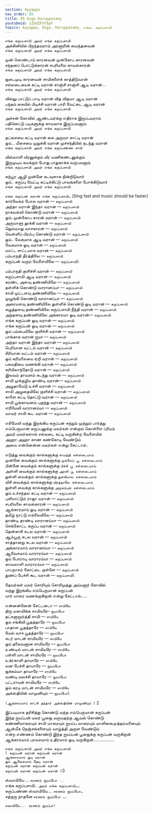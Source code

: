 ```yaml
---
section: Ayyappa
nav_order: 85
title: 85 Enga Karuppasamy
youtubeid: 1ZGdZFXY5pY
topics: Ayyappa, Enga, Karuppasamy, எங்க, கருப்பசாமி
---
```

`எங்க கருப்பசாமி அவர் எங்க கருப்பசாமி`\
அக்கினியில் பிறந்தவராம் அரனாரின் மைந்தனவன்\
`எங்க கருப்பசாமி அவர் எங்க கருப்பசாமி`

முன் கொண்டாய் காரனவன் முன்கோப காரனவன்\
சந்தனப் பொட்டுக்காரன் சபரிமலை காவல்காரன்\
`எங்க கருப்பசாமி அவர் எங்க கருப்பசாமி`

ஜடைமுடி காரனவன் சாமிகளைக் காத்திடுவான்\
சல்லடையைக் கட்டி வரான் சாஞ்சி சாஞ்சி ஆடி வரான்…\
`எங்க கருப்பசாமி அவர் எங்க கருப்பசாமி`

வில்லு பாட்டுப் பாடி வரான் வித விதமா ஆடி வரான்\
பந்தம் கையில் பிடிச்சி வரான் பாரி வேட்டை ஆடி வரான்\
`எங்க கருப்பசாமி அவர் எங்க கருப்பசாமி`

அச்சன் கோவில் ஆண்டவர்க்கு எதிராக இருப்பவராம்\
பதினெட்டு படிகளுக்கு காவலாக இருப்பவனாம்\
`எங்க கருப்பசாமி அவர் எங்க கருப்பசாமி`

தட்சையை கட்டி வரான் கை அருவா காட்டி வரான்\
ஒய்… மீசையை முறுக்கி வரான் முச்சந்தியில் நடந்து வரான்\
`எங்க கருப்பசாமி அவர் எங்க கருப்பண்ண சாமி`

வில்லாளி வீரனுக்கும் வீர மணிகண்டனுக்கும்\
இருமுடிய சுமக்கும் போது பாதுகாக்க வருபவனாம்\
`எங்க கருப்பசாமி அவர் எங்க கருப்பசாமி`

கற்பூர ஆழி முன்னே கடவுளாக நின்றிடுவார்\
ஒய்.. கருப்பு வேட்டி கட்டிக்கிட்டு பாவங்களை போக்கிடுவார்\
`எங்க கருப்பசாமி அவர் எங்க கருப்பசாமி`

`எங்க கருப்பன் வரான் எங்க கருப்பசாமி…` (Sing fast and music should be faster)\
கார்மேகம் போல வரான் ‍— `கருப்பசாமி`\
அந்தா வரான் இந்தா வரான் — `கருப்பசாமி`\
நாகவல்லி கொண்டு வரான் — `கருப்பசாமி`\
ஒய்..முன்கோப காரன் வரான் — `கருப்பசாமி`\
அருவாளு தூக்கி வரான் — `கருப்பசாமி`\
ஜெவ்வாது வாசகாரன் — `கருப்பசாமி`\
வெள்ளிப் பிரம்பு கொண்டு வரான் — `கருப்பசாமி`\
ஒய்.. வேகமாக ஆடி வரான் — `கருப்பசாமி`\
வேகமாக ஓடி வரான் — `கருப்பசாமி`\
வாட்ட சாட்டமாக வரான் — `கருப்பசாமி`\
பம்பாநதி தீரத்திலே — `கருப்பசாமி`\
கருப்பன் வரும் வேளையிலே — `கருப்பசாமி`\

பம்பாநதி குளிச்சி வரான் — `கருப்பசாமி`\
கருப்பசாமி ஆடி வரான் — `கருப்பசாமி`\
கரண்ட அளவு தண்ணியிலே — `கருப்பசாமி`\
தள்ளிக் கொண்டு வாரானப்பா — `கருப்பசாமி`\
சாமி முட்டளவு தண்ணியிலே — `கருப்பசாமி`\
முழுங்கி கொண்டு வாரானப்பா — `கருப்பசாமி`\
அரையளவு தண்ணியிலே துள்ளிக் கொண்டு ஓடி வரான் — `கருப்பசாமி`\
கழுத்தளவு தண்ணியிலே கருப்பசாமி நீந்தி வரான் — `கருப்பசாமி`\
அந்தளவு தண்ணியிலே அங்காரமா ஓடி வரான்— `கருப்பசாமி`\
எங்க கருப்பன் ஓடி வரான் — `கருப்பசாமி`\
எங்க கருப்பன் ஓடி வரான் — `கருப்பசாமி`\
ஒய் பம்பையிலே குளிச்சி வரான் — `கருப்பசாமி`\
பாங்காக வரான் ஐயா — `கருப்பசாமி`\
அந்தா வரான் இந்தா வரான் — `கருப்பசாமி`\
பெரியான வட்டம் வரான் — `கருப்பசாமி`\
சிரியான வட்டம் வரான் — `கருப்பசாமி`\
ஒய் கரிமலையை ஏறி வரான் — `கருப்பசாமி`\
பகவதியை வணங்கி வரான் — `கருப்பசாமி`\
கரியிலாந்தோடு வரான் — `கருப்பசாமி`\
இலவம் தாவளம் கடந்து வரான் — `கருப்பசாமி`\
சாமி முக்குழிய தாண்டி வரான்— `கருப்பசாமி`\
அழுதாமேடு உச்சி வரான் — `கருப்பசாமி`\
சாமி அழுதையிலே குளிச்சி வரான் — `கருப்பசாமி`\
காளை கட்டி தொட்டு வரான் — `கருப்பசாமி`\
சாமி பூங்காவனம் புகுந்து வரான் — `கருப்பசாமி`\
எரிமேலி வாரானய்யா — `கருப்பசாமி`\
வாவர் சாமி கூட வரான் — `கருப்பசாமி`

எரிமேலி வந்து இறங்கிய கருப்பன் சுற்றும் முற்றும் பார்த்து \
எம்பெருமான் கருப்பனுக்கு மலர்கள் என்றால் கொள்ளை ப்ரியம் \
அவர் மலர்களால் சல்லடை கட்டி வருகின்ற வேளையில் \
அஹா அஹா காண கண்கோடி வேண்டும் \
அவை என்னென்ன மலர்கள் என்று கேட்டால்..

எடுத்து வைக்கும் கால்களுக்கு `சாமந்தி சள்ளடையாம்`\
முன்னே வைக்கும் கால்களுக்கு `முல்லைப் பூ சள்ளடையாம்`\
பின்னே வைக்கும் கால்களுக்கு `பிச்சி பூ சள்ளடையாம்`\
அள்ளி வைக்கும் கால்களுக்கு `அரளி பூ சள்ளடையாம்`\
துள்ளி வைக்கும் கால்களுக்கு `துளசியால சள்ளடையாம்`\
வீசி வைக்கும் கால்களுக்கு `வீரத்தாலே ச்ள்ளடையாம்`\
துள்ளி வைக்கு கால்களுக்கு `அருகம்புல் சள்ளடையாம்`\
ஒய் உச்சந்தல கட்டி வரான் — `கருப்பசாமி`\
புளியாட்டும் ராஜா வரான் — `கருப்பசாமி`\
சபரிமலை காவல்காரன் — `கருப்பசாமி`\
ஆங்காரமாய் ஓடி வரான் — `கருப்பசாமி`\
தமிழ் நாட்டு எல்லையிலே — `கருப்பசாமி`\
தாண்டி தாண்டி வாரானய்யா — `கருப்பசாமி`\
செங்கோட்ட கருப்ப வரான் — `கருப்பசாமி`\
தென்காசி சுடல வரான் — `கருப்பசாமி`\
ஆம்பூரு சுடல வரான் — `கருப்பசாமி`\
சாத்தானறு சுடல வரான் — `கருப்பசாமி`\
அங்காரமாய் வாரானய்யா — `கருப்பசாமி`\
ஆவேசமாய் வாராரய்யா — `கருப்பசாமி`\
ஒய் போராடி வாராரய்யா — `கருப்பசாமி`\
காவலாளி வாராரய்யா — `கருப்பசாமி`\
பாபநாசம் கோட்டை குள்ளே — `கருப்பசாமி`\
துணப் பேச்சி கூட வரான் — `கருப்பசாமி`\

தேவர்கள் மலர் சொரியும் சொரிமுத்து அய்யனார் கோவில் \
வந்து இறங்கிய எம்பெருமான் கருப்பன் \
யார் யாரை வணங்குகிறான் என்று கேட்டால்…..

என்னன்னேன் சேட்டனடா  — `சாமியே`\
திரு மகாலிங்க சாமியரே– `ஐயப்போ`\
தட்சனாமூர்த்தி சாமி  — `சாமியே`\
ஒய் சங்கிலி பூதத்தாரே — `ஐயப்போ`\
பாதாள பூதத்தாரே  — `சாமியே`\
மேல் வாச பூதத்தாரே — `ஐயப்போ`\
சுடர் மாடன் சாமியரே  — `சாமியே`\
ஒய் தலைவனான சாமியரே — `ஐயப்போ`\
உண்டில் மாடன் சாமியரே  — `சாமியே`\
பள்ளி மாடன் சாமியரே — `ஐயப்போ`\
உக்ரகாளி தாயாரே  — `சாமியே`\
வன பேச்சி தாயாரே — `ஐயப்போ`\
ஜக்கம்மா தாயாரே  — `சாமியே`\
வண்டி மலச்சி தாயாரே — `ஐயப்போ`\
பட்டராயன் சாமியரே  — `சாமியே`\
ஒய் கரடி மாடன் சாமியரே  — `சாமியே`\
அக்ஸ்தியின் மாமுனியும் — `ஐயப்போ`\

`(ஆங்காரமாய் காட்சி தந்தார் அக்ஸ்தியின் மாமுனியும் )` 2

இப்படியாக தரிசித்து கொண்டு வந்த எம்பெருமான் கருப்பன் \
இந்த ஐயப்பன் மலர் பூஜை வருவதற்கு ஆவல் கொண்டு \
கண்ணிமாரையும் சாமி மாரையும் ஐயப்ப மாரையும் மாளிகைபுரத்தம்மனையும் \
ஆன்மீக நெஞ்சங்களையும் வாழ்த்தி அருள வேண்டும் \
என்ற எண்ணம் கொண்டு இந்த ஐயப்பன் பூஜைக்கு கருப்பன் வருகிறான்\
ஆங்காரமாய் பரவசமாய் உதிரமாய் ஓடி வருகிறான்……………..

`எங்க கருப்பசாமி அவர் எங்க கருப்பசாமி`\
`( கருப்பன் வரான் கருப்பன் வரான்`\
`ஆங்காரமாய் ஓடி வரான்`\
`ஒய் ஆவேசமாய் தேடி வரான்`\
`கருப்பன் வரான் கருப்பன் வரான்`\
`கருப்பன் வரான் கருப்பன் வரான் )`3

ஸ்வாமியே … `சரணம் ஐயப்போ ..`\
எங்க கருப்பசாமி.. `அவர் எங்க கருப்பசாமி……`\
கருப்பண்ண ஸ்வாமியே…. `சரணம் ஐயப்போ…`\
சத்குரு நாதனே `சரணம் ஐயப்போ ….`

`சுவாமியே... சரணம் ஐயப்பா!`